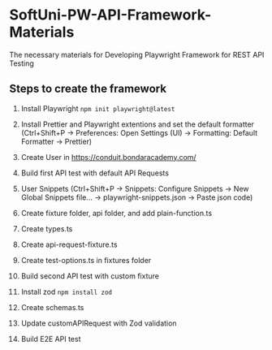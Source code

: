 # SoftUni-PW-API-Framework-Materials

The necessary materials for Developing Playwright Framework for REST API Testing

## Steps to create the framework

1. Install Playwright
   `npm init playwright@latest`

2. Install Prettier and Playwright extentions and set the default formatter (Ctrl+Shift+P -> Preferences: Open Settings (UI) -> Formatting: Default Formatter -> Prettier)

3. Create User in https://conduit.bondaracademy.com/

4. Build first API test with default API Requests

5. User Snippets (Ctrl+Shift+P -> Snippets: Configure Snippets -> New Global Snippets file... -> playwright-snippets.json -> Paste json code)

6. Create fixture folder, api folder, and add plain-function.ts

7. Create types.ts

8. Create api-request-fixture.ts

9. Create test-options.ts in fixtures folder

10. Build second API test with custom fixture

11. Install zod `npm install zod`

12. Create schemas.ts

13. Update customAPIRequest with Zod validation

14. Build E2E API test
